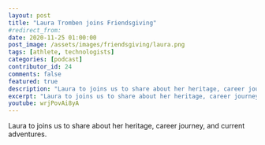 ```yaml
---
layout: post
title: "Laura Tromben joins Friendsgiving"
#redirect_from:
date: 2020-11-25 01:00:00
post_image: /assets/images/friendsgiving/laura.png
tags: [athlete, technologists]
categories: [podcast]
contributor_id: 24
comments: false
featured: true
description: "Laura to joins us to share about her heritage, career journey, and current adventures."
excerpt: "Laura to joins us to share about her heritage, career journey, and current adventures."
youtube: wrjPovAi8yA
---
```

Laura to joins us to share about her heritage, career journey, and current adventures.